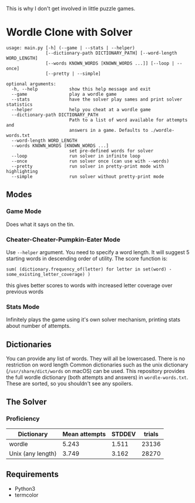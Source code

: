 This is why I don't get involved in little puzzle games.

# Wordle Clone with Solver

```
usage: main.py [-h] (--game | --stats | --helper)
               [--dictionary-path DICTIONARY_PATH] [--word-length WORD_LENGTH]
               [--words KNOWN_WORDS [KNOWN_WORDS ...]] [--loop | --once]
               [--pretty | --simple]

optional arguments:
  -h, --help            show this help message and exit
  --game                play a wordle game
  --stats               have the solver play sames and print solver statistics
  --helper              help you cheat at a wordle game
  --dictionary-path DICTIONARY_PATH
                        Path to a list of word available for attempts and
                        answers in a game. Defaults to ./wordle-words.txt
  --word-length WORD_LENGTH
  --words KNOWN_WORDS [KNOWN_WORDS ...]
                        set pre-defined words for solver
  --loop                run solver in infinite loop
  --once                run solver once (can use with --words)
  --pretty              run solver in pretty-print mode with highlighting
  --simple              run solver without pretty-print mode
```

## Modes

### Game Mode
Does what it says on the tin.

### Cheater-Cheater-Pumpkin-Eater Mode
Use `--helper` argument. You need to specify a word length.
It will suggest 5 starting words in descending order of utility.
The score function is:
```
sum( (dictionary.frequency_of(letter) for letter in set(word) - some_existing_letter_coverage) )
```
this gives better scores to words with increased letter coverage over previous words

### Stats Mode
Infinitely plays the game using it's own solver mechanism, printing stats about number of attempts.


## Dictionaries
You can provide any list of words.
They will all be lowercased.
There is no restriction on word length
Common dictionaries such as the unix dictionary (`/usr/share/dict/words` on macOS) can be used.
This repository provides the full wordle dictionary (both attempts and answers) in `wordle-words.txt`.
These are sorted, so you shouldn't see any spoilers.

## The Solver

### Proficiency

| Dictionary        | Mean attempts | STDDEV | trials |
|-------------------|---------------|--------|--------|
| wordle            | 5.243         | 1.511  | 23136  |
| Unix (any length) | 3.749         | 3.162  | 28270  |


## Requirements
- Python3
- termcolor
